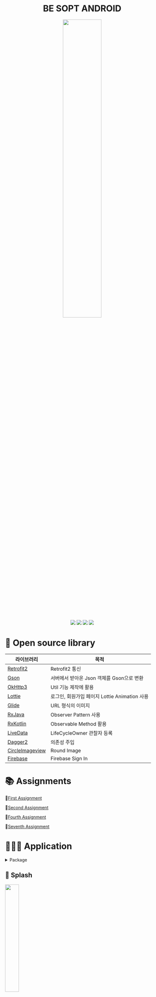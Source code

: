 





<h1 align="center">BE SOPT ANDROID</h1>
<p align="center">
<img src ="https://user-images.githubusercontent.com/58849278/118345049-fcf5e180-b56c-11eb-8059-0b8e759de5f4.png" width = 50%>
</p>
<p align="center">
  <img src="https://img.shields.io/badge/Kotlin-1.4.31-yellowgreen?logo=kotlin"/>
  <img src="https://img.shields.io/badge/Android-4.1.2-blue?logo=Android+Studio"/>
  <img src="https://img.shields.io/badge/targetSdk-30-green?logo=Android"/>
  <img src="https://img.shields.io/badge/minSdk-21-green?logo=Android"/>
</p>

<h1 align="left">📑 Open source library</h1>

| 라이브러리                                                   | 목적                                                    |
| ------------------------------------------------------------ | ------------------------------------------------------- |
| [Retrofit2](https://github.com/square/retrofit)              |  Retrofit2 통신                                              |
| [Gson](https://github.com/google/gson)                       | 서버에서 받아온 Json 객체를 Gson으로 변환               |
| [OkHttp3](https://square.github.io/okhttp/)                   |  Util 기능 제작에 활용 |
| [Lottie](https://github.com/airbnb/lottie-android/)          | 로그인, 회원가입 페이지 Lottie Animation 사용 
| [Glide](https://github.com/bumptech/glide)                   | URL 형식의 이미지          |       
| [RxJava](https://github.com/ReactiveX/RxJava)                   | Observer Pattern 사용        |    
| [RxKotlin](https://github.com/ReactiveX/RxKotlin)                   | Observable Method 활용        |                  
| [LiveData](https://github.com/ravi8x/LiveData)                   | LifeCycleOwner 관찰자 등록        |    
| [Dagger2](https://github.com/google/dagger)                   | 의존성 주입        |  
| [CircleImageview](https://github.com/hdodenhof/CircleImageView)                   | Round Image        |  
| [Firebase](https://github.com/firebase/)                   | Firebase Sign In        |  


 
<h1 align="left">📚 Assignments</h1>


📕[First Assignment](https://github.com/SevenSevenAndroid/Jeonjubibim_JuyaeGimbab/wiki/BE-SOPT-FIRST-ASSIGNMENT) 

📙[Second Assignment](https://github.com/SevenSevenAndroid/Jeonjubibim_JuyaeGimbab/wiki/BE-SOPT-SECOND-ASSIGNMENT) 

📘[Fourth Assignment](https://github.com/SevenSevenAndroid/Jeonjubibim_JuyaeGimbab/wiki/BE-SOPT-FOURTH-ASSIGNMENT)

📗[Seventh Assignment](https://github.com/SevenSevenAndroid/Jeonjubibim_JuyaeGimbab/wiki/BE-SOPT-SEVENTH-ASSIGNMENT)


<h1 align="left"> 👩🏻‍💻 Application</h1>

<details>
	<summary>Package</summary>
	
 <image src="https://user-images.githubusercontent.com/58849278/121328081-fc275400-c94e-11eb-9fc8-758a3da0a5f2.png" width =30%>
	</details>

  

## 🌱 Splash

  
<img src="https://user-images.githubusercontent.com/58849278/121329356-1ada1a80-c950-11eb-8e7b-3bf861ba0d9b.gif" width=30%>
  

## ☘️ Login

  
  <details>
	<summary>Login</summary>

  1. AutoLogin: SharedPreference
	사용자가 이전에 회원가입 또는 로그인을 하면 다음엔 자동으로 로그인 가능 
	자동로그인 ID - juyae1 , PW - 1111
		 
  2. Firebase Facebook Login
	 소셜 로그인으로 접속하고 싶을 때 페이스북 로그인 버튼을 누른 뒤, 유저의 페이스북 아이디와 비밀번호로 로그인 가능
		 
 3. Firebase Google Login 
	페이스북 로그인과 마찬가지로 구글 버튼을 누른 뒤 유저의 구글 아이디와 비밀번호로 로그인 가능 
	</details>
  
<img src ="https://user-images.githubusercontent.com/58849278/121334892-0c423200-c955-11eb-8658-7f635f48dfd4.gif" width =30%><img src = "https://user-images.githubusercontent.com/58849278/118386600-897acf80-b653-11eb-9a68-81259970b2ef.gif" width =30% >
  

	

## 🍀 Signup

  
  <details>
	<summary>SignUp</summary>

1. 사용자가 회원가입에 필요한 모든 정보를 입력한 후 회원가입을 하면 , 로그인 화면으로 이동 -> 입력한 ID, PW값이 로그인 화면에 저장됨 
  
2. 사용자가 회원가입에 필요한 모든 정보를 입력하지 않으면 토스트 메세지를 띄움 
  
3. 회원가입으로 넘어가는 화면에 '위에서 아래로' 화면전환 애니메이션 적용 
  
</details>
  
<img src ="https://user-images.githubusercontent.com/58849278/121333842-1e6fa080-c954-11eb-8a95-da4c91f56d79.gif" width =30%><img src = "https://user-images.githubusercontent.com/58849278/116039905-4bb70680-a6a6-11eb-86f5-ff6b87d137ff.gif" width = 30% >
  


## 🌿 Main

  
  <details>
	<summary>Main</summary>

1. Github Retrofit User, Followers, Following, Repository 사용 
  
2. Reqres Retrofit User 사용 
  
3. 검색 창에 깃허브 유저 아이디 검색하면 해당 유저의 레포지토리 Linear, Grid 뷰로 보여주기 (기본값은 jooyae로 !) 
  
4. 검색한 레포지토리를 누르면 깃허브 레포지토리 링크 접속 
  
5. 레포지토리 Description 없을 경우 No Description 처리 
  
6. 아이템 눌렀을 때 Ripple Effect 효과 
  
7. 화면 전환시, 화면 전환 애니메이션 적용 
  
8. 레포지토리 swipe delete, move 
  
9. 나머지는 코드 확인 
  
</details>
  
  
<img src ="https://user-images.githubusercontent.com/58849278/121365583-bc269800-c973-11eb-8b2d-d63383c98a95.gif" width =30%><img src = "https://user-images.githubusercontent.com/58849278/116041453-2e833780-a6a8-11eb-92ed-4cebf0ac2d58.gif" width = 30%  ><img src = "https://user-images.githubusercontent.com/58849278/116041670-6f7b4c00-a6a8-11eb-8ea5-2607e3fed21d.gif" width = 30% >
  






